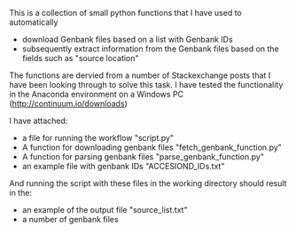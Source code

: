 This is a collection of small python functions that I have used to automatically

- download Genbank files based on a list with Genbank IDs
- subsequently extract information from the Genbank files based on the fields such as "source location"

The functions are dervied from a number of Stackexchange posts that I have been looking through to solve this task.
I have tested the functionality in the Anaconda environment on a Windows PC (http://continuum.io/downloads)

I have attached:
- a file for running the workflow "script.py"
- A function for downloading genbank files "fetch\_genbank\_function.py"
- A function for parsing genbank files "parse\_genbank\_function.py"
- an example file with genbank IDs "ACCESIOND_IDs.txt"


And running the script with these files in the working directory should result in the:
- an example of the output file "source_list.txt"
- a number of genbank files
